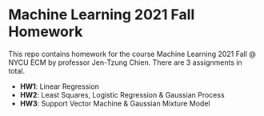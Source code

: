 # Machine Learning 2021 Fall Homework
This repo contains homework for the course Machine Learning 2021 Fall @ NYCU ECM by professor Jen-Tzung Chien. There are 3 assignments in total.
- **HW1**: Linear Regression
- **HW2**: Least Squares, Logistic Regression & Gaussian Process
- **HW3**: Support Vector Machine & Gaussian Mixture Model